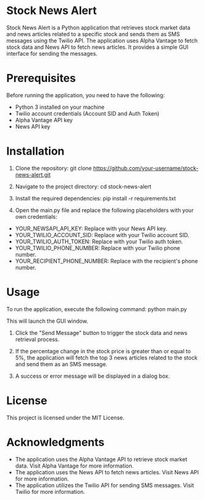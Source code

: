 # Stock News Alert
Stock News Alert is a Python application that retrieves stock market data and news articles related to a specific stock and sends them as SMS messages using the Twilio API. The application uses Alpha Vantage to fetch stock data and News API to fetch news articles. It provides a simple GUI interface for sending the messages.

# Prerequisites
Before running the application, you need to have the following:
- Python 3 installed on your machine
- Twilio account credentials (Account SID and Auth Token)
- Alpha Vantage API key
- News API key
# Installation
1. Clone the repository:
git clone https://github.com/your-username/stock-news-alert.git

2. Navigate to the project directory:
cd stock-news-alert

3. Install the required dependencies:
pip install -r requirements.txt

4. Open the main.py file and replace the following placeholders with your own credentials:

- YOUR_NEWSAPI_API_KEY: Replace with your News API key.
- YOUR_TWILIO_ACCOUNT_SID: Replace with your Twilio account SID.
- YOUR_TWILIO_AUTH_TOKEN: Replace with your Twilio auth token.
- YOUR_TWILIO_PHONE_NUMBER: Replace with your Twilio phone number.
- YOUR_RECIPIENT_PHONE_NUMBER: Replace with the recipient's phone number.

# Usage
To run the application, execute the following command:
python main.py

This will launch the GUI window.

1. Click the "Send Message" button to trigger the stock data and news retrieval process.

2. If the percentage change in the stock price is greater than or equal to 5%, the application will fetch the top 3 news articles related to the stock and send them as an SMS message.

3. A success or error message will be displayed in a dialog box.

# License
This project is licensed under the MIT License.

# Acknowledgments
- The application uses the Alpha Vantage API to retrieve stock market data. Visit Alpha Vantage for more information.
- The application uses the News API to fetch news articles. Visit News API for more information.
- The application utilizes the Twilio API for sending SMS messages. Visit Twilio for more information.
